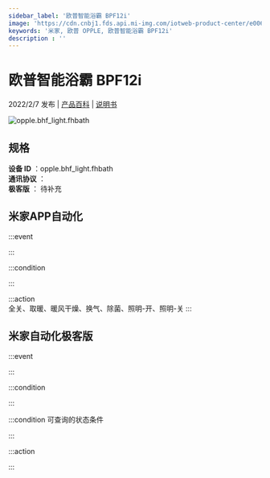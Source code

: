 ```yaml
---
sidebar_label: '欧普智能浴霸 BPF12i'
image: 'https://cdn.cnbj1.fds.api.mi-img.com/iotweb-product-center/e006fcfd45bf8dac880cf3477323490e_1642501269069.png?GalaxyAccessKeyId=AKVGLQWBOVIRQ3XLEW&Expires=9223372036854775807&Signature=u+6mARXiRvw3IOqS8OATvwuMOEo='
keywords: '米家, 欧普 OPPLE, 欧普智能浴霸 BPF12i'
description : ''
---
```

# 欧普智能浴霸 BPF12i

2022/2/7 发布 | [产品百科](https://home.mi.com/webapp/content/baike/product/index.html?model=opple.bhf_light.fhbath/) | [说明书](https://home.mi.com/views/introduction.html?model=opple.bhf_light.fhbath&region=cn)

![opple.bhf_light.fhbath](https://cdn.cnbj1.fds.api.mi-img.com/iotweb-product-center/e006fcfd45bf8dac880cf3477323490e_1642501269069.png?GalaxyAccessKeyId=AKVGLQWBOVIRQ3XLEW&Expires=9223372036854775807&Signature=u+6mARXiRvw3IOqS8OATvwuMOEo=)

## 规格  
> 
**设备 ID** ：opple.bhf_light.fhbath  
**通讯协议** ：  
**极客版**  ： 待补充 


## 米家APP自动化  

:::event  

:::

:::condition  

:::

:::action   
全关、取暖、暖风干燥、换气、除菌、照明-开、照明-关
:::

## 米家自动化极客版  

:::event  

:::

:::condition  

:::

:::condition 可查询的状态条件  

:::

:::action  

:::

        
